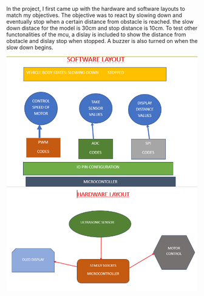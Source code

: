 In the project, I first came up with the hardware and software layouts to match my objectives.
The objective was to react by slowing down and eventually stop when a certain distance from obstacle is reached.
the slow down distace for the model is 30cm and stop distance is 10cm.
To test other functonalities of the mcu, a dislay is included to show the distance from obstacle and dislay stop when stopped.
A buzzer is also turned on when the slow down begins.

![software architecture](https://github.com/stevejobs-ctrl/AutoStop-omollo/blob/c8b6bfe10c09b86dba6a857961e9989f00198b28/softlay.png)
![hardware layout](https://github.com/stevejobs-ctrl/AutoStop-omollo/blob/97dd07a5ee49350c6b2d4daf81395bd593cbf698/hardlay.png)
